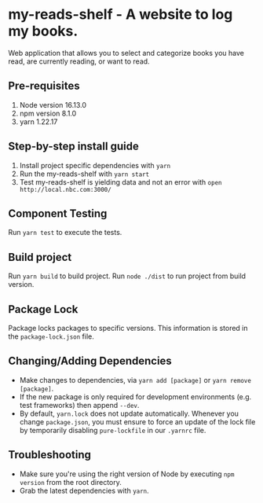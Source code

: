 # my-reads-shelf - A website to log my books.

Web application that allows you to select and categorize books you have read, are currently reading, or want to read.

## Pre-requisites
1. Node version 16.13.0
1. npm version 8.1.0
1. yarn 1.22.17

## Step-by-step install guide
1. Install project specific dependencies with `yarn`
1. Run the my-reads-shelf with `yarn start`
1. Test my-reads-shelf is yielding data and not an error with `open http://local.nbc.com:3000/`

## Component Testing

Run `yarn test` to execute the tests.

## Build project
Run `yarn build` to build project.
Run `node ./dist` to run project from build version.

## Package Lock

Package locks packages to specific versions. This information is stored in the `package-lock.json` file.

## Changing/Adding Dependencies

* Make changes to dependencies, via `yarn add [package]` or `yarn remove [package]`.
* If the new package is only required for development environments (e.g. test frameworks) then append `--dev`.
* By default, `yarn.lock` does not update automatically. Whenever you change `package.json`, you must ensure to force an update of the lock file by temporarily disabling `pure-lockfile` in our `.yarnrc` file.

## Troubleshooting

* Make sure you're using the right version of Node by executing `npm version` from the root directory.
* Grab the latest dependencies with `yarn`.
